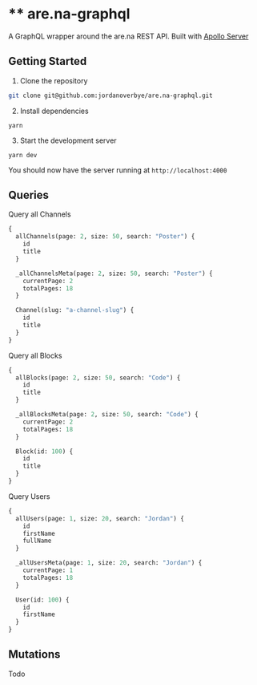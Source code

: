 # \*\* are.na-graphql

A GraphQL wrapper around the are.na REST API. Built with [Apollo Server](https://www.apollographql.com/docs/apollo-server/)

## Getting Started

1. Clone the repository

```sh
git clone git@github.com:jordanoverbye/are.na-graphql.git
```

2. Install dependencies

```
yarn
```

3. Start the development server

```
yarn dev
```

You should now have the server running at `http://localhost:4000`

## Queries

Query all Channels

```graphql
{
  allChannels(page: 2, size: 50, search: "Poster") {
    id
    title
  }

  _allChannelsMeta(page: 2, size: 50, search: "Poster") {
    currentPage: 2
    totalPages: 18
  }

  Channel(slug: "a-channel-slug") {
    id
    title
  }
}
```

Query all Blocks

```graphql
{
  allBlocks(page: 2, size: 50, search: "Code") {
    id
    title
  }

  _allBlocksMeta(page: 2, size: 50, search: "Code") {
    currentPage: 2
    totalPages: 18
  }

  Block(id: 100) {
    id
    title
  }
}
```

Query Users

```graphql
{
  allUsers(page: 1, size: 20, search: "Jordan") {
    id
    firstName
    fullName
  }

  _allUsersMeta(page: 1, size: 20, search: "Jordan") {
    currentPage: 1
    totalPages: 18
  }

  User(id: 100) {
    id
    firstName
  }
}
```

## Mutations

Todo
